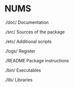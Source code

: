 # NUMS
./doc/ Documentation

./src/ Sources of the package

./etc/ Additional scripts

./logs/ Register

./README Package instructions

./bin/ Executables

./lib/ Libraries
